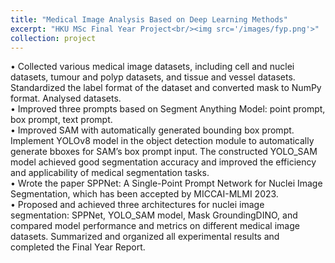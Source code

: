 ```yaml
---
title: "Medical Image Analysis Based on Deep Learning Methods"
excerpt: "HKU MSc Final Year Project<br/><img src='/images/fyp.png'>"
collection: project
---
```


• Collected various medical image datasets, including cell and nuclei datasets, tumour and polyp datasets, and tissue and vessel datasets. Standardized the label format of the dataset and converted mask to NumPy format. Analysed datasets. <br>
• Improved three prompts based on Segment Anything Model: point prompt, box prompt, text prompt.<br>
• Improved SAM with automatically generated bounding box prompt. Implement YOLOv8 model in the object detection module to automatically generate bboxes for SAM’s box prompt input. The constructed YOLO_SAM model achieved good segmentation accuracy and improved the efficiency and applicability of medical segmentation tasks.<br>
• Wrote the paper SPPNet: A Single-Point Prompt Network for Nuclei Image Segmentation, which has been accepted by MICCAI-MLMI 2023.<br>
• Proposed and achieved three architectures for nuclei image segmentation: SPPNet, YOLO_SAM model, Mask GroundingDINO, and compared model performance and metrics on different medical image datasets. Summarized and organized all experimental results and completed the Final Year Report.
